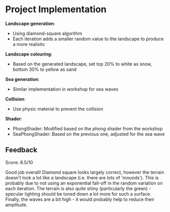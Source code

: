 # Project Implementation

**Landscape generation**:
- Using diamond-square algorithm
- Each iteration adds a smaller random value to the landscape to produce a 
      more realistic

**Landscape colouring**:
- Based on the generated landscape, set top 20% to white as snow, bottom 
      30% to yellow as sand

**Sea generation**:
- Similar implementation in workshop for sea waves

**Collision**:
- Use physic material to prevent the collision

**Shader**:
- PhongShader: Modified based on the phong shader from the workshop
- SeaPhongShader: Based on the previous one, adjusted for the sea wave

## Feedback
Score: 8.5/10

Good job overall! Diamond square looks largely correct, however the terrain doesn't look a lot like a landscape (i.e. there are lots of 'mounds'). This is probably due to not using an exponential fall-off in the random variation on each iteration. The terrain is also quite shiny (particularly the green) - specular lighting should be toned down a lot more for such a surface. Finally, the waves are a bit high - it would probably help to reduce their amplitude.
